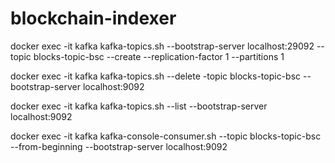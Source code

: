 # blockchain-indexer

docker exec -it kafka kafka-topics.sh --bootstrap-server localhost:29092 --topic blocks-topic-bsc --create --replication-factor 1 --partitions 1

docker exec -it kafka kafka-topics.sh --delete -topic blocks-topic-bsc --bootstrap-server localhost:9092

docker exec -it kafka kafka-topics.sh --list --bootstrap-server localhost:9092

docker exec -it kafka kafka-console-consumer.sh --topic blocks-topic-bsc --from-beginning --bootstrap-server localhost:9092
